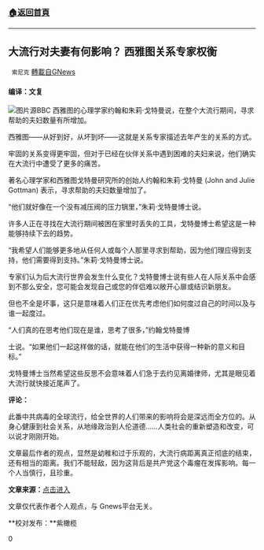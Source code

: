 ###  [:house:返回首頁](https://github.com/ourhimalayas/txt)
---

## 大流行对夫妻有何影响？ 西雅图关系专家权衡
` 索尼克` [轉載自GNews](https://gnews.org/zh-hans/1325132/)

#### 编译：文复
![]()![](https://gnews-media-offload.s3.amazonaws.com/wp-content/uploads/2021/06/15150531/111255467_overwhelm.jpg)图片源BBC
西雅图的心理学家约翰和朱莉·戈特曼说，在整个大流行期间，寻求帮助的夫妇数量有所增加。

西雅图——从好到好，从坏到坏——这就是关系专家描述去年产生的关系的方式。

牢固的关系变得更牢固，但对于已经在伙伴关系中遇到困难的夫妇来说，他们确实在大流行中遭受了更多的痛苦。

著名心理学家和西雅图戈特曼研究所的创始人约翰和朱莉·戈特曼 (John and Julie Gottman) 表示，寻求帮助的夫妇数量增加了。

“他们就好像在一个没有减压阀的压力锅里，”朱莉·戈特曼博士说。

许多人正在寻找在大流行期间被困在家里时丢失的工具，戈特曼博士希望这是一种能够持续下去的趋势。

“我希望人们能够更多地从任何人或每个人那里寻求到帮助，因为他们理应得到支持，他们需要得到支持。”朱莉·戈特曼博士说。

专家们认为后大流行世界会发生什么变化？戈特曼博士说有些人在人际关系中会感到不那么安全，您可能会发现自己或您的伴侣难以敞开心扉或结识新朋友。

但也不全是坏事，这只是意味着人们正在优先考虑他们如何度过自己的时间以及与谁一起度过。

“人们真的在思考他们现在是谁，思考了很多，”约翰戈特曼博

士说。“如果他们一起这样做的话，就能在他们的生活中获得一种新的意义和目标。”

戈特曼博士当然希望这些反思不会意味着人们急于去约见离婚律师，尤其是眼见着大流行就快接近尾声了。

**评论：**

此番中共病毒的全球流行，给全世界的人们带来的影响将会是深远而全方位的。从身心健康到社会关系，从地缘政治到人伦道德……人类社会的重新塑造和改变，可以说才刚刚开始。

文章最后作者的观点，显然是幼稚和过于乐观的，大流行病距离真正彻底的结束，还有相当的距离。我们不能轻敌，因为这背后是共产党这个毒瘤在发挥影响。每一个人当慎行，且珍重。

**文章来源：**[点击进入](http://www.king5.com/article/news/local/covid-pandemic-relationships-john-julie-gottman/281-b5b123d5-d6a0-4f66-98ff-d9354c7d6287)

文章仅代表作者个人观点，与 Gnews平台无关。

**校对发布：**紫橄榄

0
